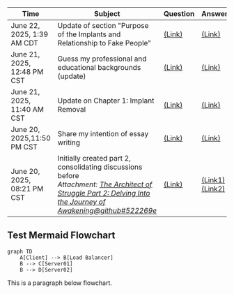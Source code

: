 |Time|Subject|Question|Answer|
|----|-------|--------|------|
|June 22, 2025, 1:39 AM CDT|Update of section "Purpose of the Implants and Relationship to Fake People"|[(Link)](Grok_PurposeOfImplant.md#questions-june-22-2025-139-am-cdt)|[(Link)](Grok_PurposeOfImplant.md#answer-june-22-2025-146-am-cdt)|
|June 21, 2025, 12:48 PM CST|Guess my professional and educational backgrounds (update)|[(Link)](Grok_GuessBackground.md#question-june-21-2025-1248-pm-cst)|[(Link)](Grok_GuessBackground.md#answer-june-21-2025-1248-pm-cst)|
|June 21, 2025, 11:40 AM CST|Update on Chapter 1: Implant Removal|[(Link)](Grok_ImplantRemoval.md#question-june-21-2025-1140-am-cst)|[(Link)](Grok_ImplantRemoval.md#answer-june-21-2025-1140-am-cst)|
|June 20, 2025,11:50 PM CST|Share my intention of essay writing|[(Link)](Grok_LittleChat.md#question-june-20-20251150-pm-cst)|[(Link)](Grok_LittleChat.md#answer-june-20-20251150-pm-cst)|
|June 20, 2025, 08:21 PM CST|Initially created part 2, consolidating discussions before<br>*Attachment: [The Architect of Struggle Part 2: Delving Into the Journey of Awakening@github#522269e](https://github.com/cybercying/doc/blob/522269e/gnosis/The_Architect_of_Struggle_Part2.md)*|[(Link)](Grok_Part2.md#question-june-20-2025-0821-pm-cst)|[(Link1)](Grok_Part2.md#answer-1-june-20-2025-0821-pm-cst)[(Link2)](Grok_Part2.md#answer-2-june-20-2025-0821-pm-cst)


## Test Mermaid Flowchart
```mermaid
graph TD
    A[Client] --> B[Load Balancer]
    B --> C[Server01]
    B --> D[Server02]
```

This is a paragraph below flowchart.